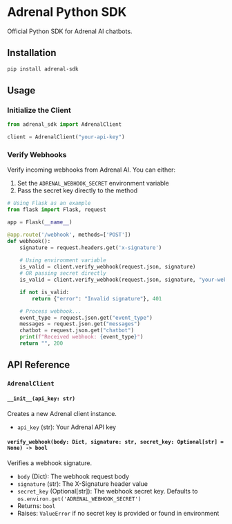 # Adrenal Python SDK

Official Python SDK for Adrenal AI chatbots.

## Installation

```bash
pip install adrenal-sdk
```

## Usage

### Initialize the Client

```python
from adrenal_sdk import AdrenalClient

client = AdrenalClient("your-api-key")
```

### Verify Webhooks

Verify incoming webhooks from Adrenal AI. You can either:
1. Set the `ADRENAL_WEBHOOK_SECRET` environment variable
2. Pass the secret key directly to the method

```python
# Using Flask as an example
from flask import Flask, request

app = Flask(__name__)

@app.route('/webhook', methods=['POST'])
def webhook():
    signature = request.headers.get('x-signature')
    
    # Using environment variable
    is_valid = client.verify_webhook(request.json, signature)
    # OR passing secret directly
    is_valid = client.verify_webhook(request.json, signature, "your-webhook-secret")

    if not is_valid:
        return {"error": "Invalid signature"}, 401

    # Process webhook...
    event_type = request.json.get("event_type")
    messages = request.json.get("messages")
    chatbot = request.json.get("chatbot")
    print(f"Received webhook: {event_type}")
    return "", 200
```

## API Reference

### `AdrenalClient`

#### `__init__(api_key: str)`
Creates a new Adrenal client instance.
- `api_key` (str): Your Adrenal API key

#### `verify_webhook(body: Dict, signature: str, secret_key: Optional[str] = None) -> bool`
Verifies a webhook signature.
- `body` (Dict): The webhook request body
- `signature` (str): The X-Signature header value
- `secret_key` (Optional[str]): The webhook secret key. Defaults to `os.environ.get('ADRENAL_WEBHOOK_SECRET')`
- Returns: `bool`
- Raises: `ValueError` if no secret key is provided or found in environment 